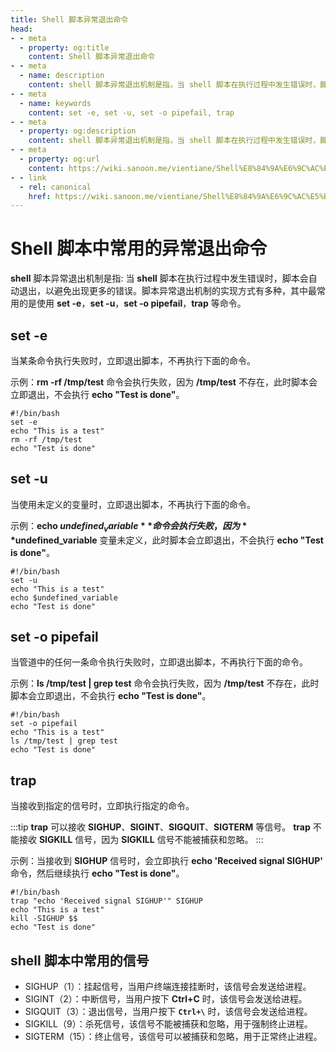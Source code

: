 ```yaml
---
title: Shell 脚本异常退出命令
head:
- - meta
  - property: og:title
    content: Shell 脚本异常退出命令
- - meta
  - name: description
    content: shell 脚本异常退出机制是指，当 shell 脚本在执行过程中发生错误时，脚本会自动退出，以避免出现更多的错误。
- - meta
  - name: keywords
    content: set -e, set -u, set -o pipefail, trap
- - meta
  - property: og:description
    content: shell 脚本异常退出机制是指，当 shell 脚本在执行过程中发生错误时，脚本会自动退出，以避免出现更多的错误。
- - meta
  - property: og:url
    content: https://wiki.sanoon.me/vientiane/Shell%E8%84%9A%E6%9C%AC%E5%BC%82%E5%B8%B8%E9%80%80%E5%87%BA%E5%91%BD%E4%BB%A4
- - link
  - rel: canonical
    href: https://wiki.sanoon.me/vientiane/Shell%E8%84%9A%E6%9C%AC%E5%BC%82%E5%B8%B8%E9%80%80%E5%87%BA%E5%91%BD%E4%BB%A4
---
```


# **Shell** 脚本中常用的异常退出命令

**shell** 脚本异常退出机制是指: 当 **shell** 脚本在执行过程中发生错误时，脚本会自动退出，以避免出现更多的错误。脚本异常退出机制的实现方式有多种，其中最常用的是使用 **set -e**，**set -u**，**set -o pipefail**，**trap** 等命令。

## **set -e**
当某条命令执行失败时，立即退出脚本，不再执行下面的命令。

示例：**rm -rf /tmp/test** 命令会执行失败，因为 **/tmp/test** 不存在，此时脚本会立即退出，不会执行 **echo "Test is done"**。
```shell
#!/bin/bash
set -e
echo "This is a test"
rm -rf /tmp/test
echo "Test is done"
```

## **set -u**
当使用未定义的变量时，立即退出脚本，不再执行下面的命令。

示例：**echo $undefined_variable** 命令会执行失败，因为 **$undefined_variable** 变量未定义，此时脚本会立即退出，不会执行 **echo "Test is done"**。
```shell
#!/bin/bash
set -u
echo "This is a test"
echo $undefined_variable
echo "Test is done"
```

## **set -o pipefail**
当管道中的任何一条命令执行失败时，立即退出脚本，不再执行下面的命令。

示例：**ls /tmp/test | grep test** 命令会执行失败，因为 **/tmp/test** 不存在，此时脚本会立即退出，不会执行 **echo "Test is done"**。

```shell
#!/bin/bash
set -o pipefail
echo "This is a test"
ls /tmp/test | grep test
echo "Test is done"
```


## **trap**
当接收到指定的信号时，立即执行指定的命令。

:::tip 
**trap** 可以接收 **SIGHUP**、**SIGINT**、**SIGQUIT**、**SIGTERM** 等信号。
**trap** 不能接收 **SIGKILL** 信号，因为 **SIGKILL** 信号不能被捕获和忽略。
:::

示例：当接收到 **SIGHUP** 信号时，会立即执行 **echo 'Received signal SIGHUP'** 命令，然后继续执行 **echo "Test is done"**。
```shell
#!/bin/bash
trap "echo 'Received signal SIGHUP'" SIGHUP
echo "This is a test"
kill -SIGHUP $$
echo "Test is done"
```

## **shell** 脚本中常用的信号

* SIGHUP（1）：挂起信号，当用户终端连接挂断时，该信号会发送给进程。
* SIGINT（2）：中断信号，当用户按下 **Ctrl+C** 时，该信号会发送给进程。
* SIGQUIT（3）：退出信号，当用户按下 **`Ctrl+\`** 时，该信号会发送给进程。
* SIGKILL（9）：杀死信号，该信号不能被捕获和忽略，用于强制终止进程。
* SIGTERM（15）：终止信号，该信号可以被捕获和忽略，用于正常终止进程。